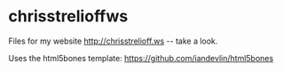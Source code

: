 chrisstrelioffws
================

Files for my website http://chrisstrelioff.ws  -- take a look.

Uses the html5bones template: https://github.com/iandevlin/html5bones

